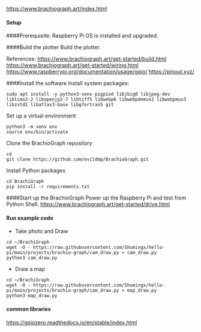 https://www.brachiograph.art/index.html

#### Setup

####Prerequisite:
Raspberry Pi OS is installed and upgraded.

####Build the plotter
Build the plotter.

References:
https://www.brachiograph.art/get-started/build.html
https://www.brachiograph.art/get-started/wiring.html
https://www.raspberrypi.org/documentation/usage/gpio/
https://pinout.xyz/

####Install the software
Install system packages:
```
sudo apt install -y python3-venv pigpiod libjbig0 libjpeg-dev liblcms2-2 libopenjp2-7 libtiff5 libwebp6 libwebpdemux2 libwebpmux3 libzstd1 libatlas3-base libgfortran5 git
```
Set up a virtual environment
```
python3 -m venv env
source env/bin/activate
```
Clone the BrachioGraph repository
```
cd
git clone https://github.com/evildmp/BrachioGraph.git
```
Install Python packages
```
cd BrachiGraph
pip install -r requirements.txt
```

####Start up the BrachioGraph
Power up the Raspberry Pi and test from Python Shell.
https://www.brachiograph.art/get-started/drive.html

#### Run example code
- Take photo and Draw
```
cd ~/BrachiGraph
wget -O - https://raw.githubusercontent.com/Shumingx/hello-pi/main/projects/brachio-graph/cam_draw.py > cam_draw.py
python3 cam_draw.py
```

- Draw a map
```
cd ~/BrachiGraph
wget -O - https://raw.githubusercontent.com/Shumingx/hello-pi/main/projects/brachio-graph/cam_draw.py > map_draw.py
python3 map_draw.py
```










#### common libraries
https://gpiozero.readthedocs.io/en/stable/index.html
